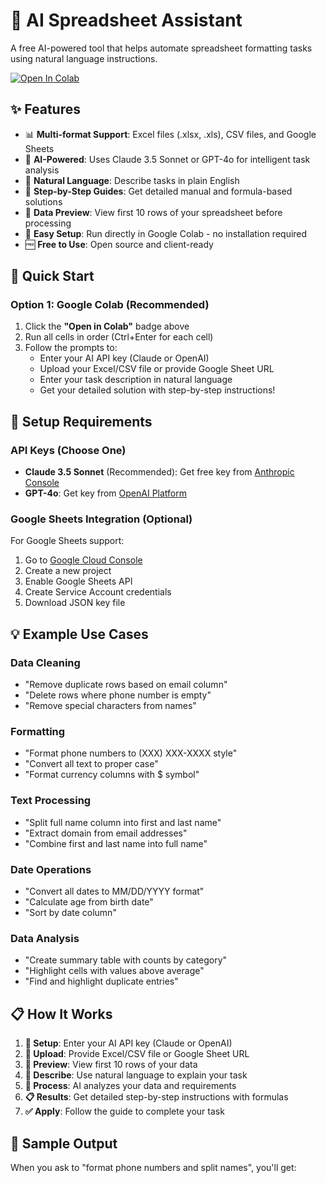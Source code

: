 # 🤖 AI Spreadsheet Assistant

A free AI-powered tool that helps automate spreadsheet formatting tasks using natural language instructions.

[![Open In Colab](https://colab.research.google.com/assets/colab-badge.svg)](https://colab.research.google.com/github/Rsahuji2610/ai-spreadsheet-assistant/blob/main/spreadsheet_ai_assistant.ipynb)

## ✨ Features

- 📊 **Multi-format Support**: Excel files (.xlsx, .xls), CSV files, and Google Sheets
- 🤖 **AI-Powered**: Uses Claude 3.5 Sonnet or GPT-4o for intelligent task analysis
- 📝 **Natural Language**: Describe tasks in plain English
- 🔧 **Step-by-Step Guides**: Get detailed manual and formula-based solutions
- 👀 **Data Preview**: View first 10 rows of your spreadsheet before processing
- 🚀 **Easy Setup**: Run directly in Google Colab - no installation required
- 🆓 **Free to Use**: Open source and client-ready

## 🚀 Quick Start

### Option 1: Google Colab (Recommended)
1. Click the **"Open in Colab"** badge above
2. Run all cells in order (Ctrl+Enter for each cell)
3. Follow the prompts to:
   - Enter your AI API key (Claude or OpenAI)
   - Upload your Excel/CSV file or provide Google Sheet URL
   - Enter your task description in natural language
   - Get your detailed solution with step-by-step instructions!

## 🔧 Setup Requirements

### API Keys (Choose One)
- **Claude 3.5 Sonnet** (Recommended): Get free key from [Anthropic Console](https://console.anthropic.com/)
- **GPT-4o**: Get key from [OpenAI Platform](https://platform.openai.com/)

### Google Sheets Integration (Optional)
For Google Sheets support:
1. Go to [Google Cloud Console](https://console.cloud.google.com/)
2. Create a new project
3. Enable Google Sheets API
4. Create Service Account credentials
5. Download JSON key file

## 💡 Example Use Cases

### Data Cleaning
- "Remove duplicate rows based on email column"
- "Delete rows where phone number is empty"
- "Remove special characters from names"

### Formatting
- "Format phone numbers to (XXX) XXX-XXXX style"
- "Convert all text to proper case"
- "Format currency columns with $ symbol"

### Text Processing
- "Split full name column into first and last name"
- "Extract domain from email addresses"
- "Combine first and last name into full name"

### Date Operations
- "Convert all dates to MM/DD/YYYY format"
- "Calculate age from birth date"
- "Sort by date column"

### Data Analysis
- "Create summary table with counts by category"
- "Highlight cells with values above average"
- "Find and highlight duplicate entries"

## 📋 How It Works

1. **🔑 Setup**: Enter your AI API key (Claude or OpenAI)
2. **📁 Upload**: Provide Excel/CSV file or Google Sheet URL
3. **👀 Preview**: View first 10 rows of your data
4. **💭 Describe**: Use natural language to explain your task
5. **🧠 Process**: AI analyzes your data and requirements
6. **📋 Results**: Get detailed step-by-step instructions with formulas
7. **✅ Apply**: Follow the guide to complete your task

## 🎯 Sample Output

When you ask to "format phone numbers and split names", you'll get:


